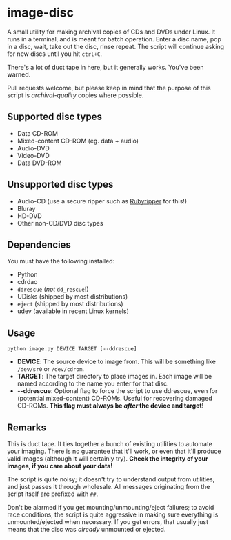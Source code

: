 # image-disc

A small utility for making archival copies of CDs and DVDs under Linux. It runs in a terminal, and is meant for batch operation. Enter a disc name, pop in a disc, wait, take out the disc, rinse repeat. The script will continue asking for new discs until you hit `ctrl+C`.

There's a lot of duct tape in here, but it generally works. You've been warned.

Pull requests welcome, but please keep in mind that the purpose of this script is *archival-quality* copies where possible.

## Supported disc types

* Data CD-ROM
* Mixed-content CD-ROM (eg. data + audio)
* Audio-DVD
* Video-DVD
* Data DVD-ROM

## Unsupported disc types

* Audio-CD (use a secure ripper such as [Rubyripper](http://wiki.hydrogenaudio.org/index.php?title=Rubyripper) for this!)
* Bluray
* HD-DVD
* Other non-CD/DVD disc types

## Dependencies

You must have the following installed:

* Python
* cdrdao
* `ddrescue` (*not* `dd_rescue`!)
* UDisks (shipped by most distributions)
* `eject` (shipped by most distributions)
* udev (available in recent Linux kernels)

## Usage

`python image.py DEVICE TARGET [--ddrescue]`

* **DEVICE**: The source device to image from. This will be something like `/dev/sr0` or `/dev/cdrom`.
* **TARGET**: The target directory to place images in. Each image will be named according to the name you enter for that disc.
* **--ddrescue**: Optional flag to force the script to use ddrescue, even for (potential mixed-content) CD-ROMs. Useful for recovering damaged CD-ROMs. **This flag must always be *after* the device and target!**

## Remarks

This is duct tape. It ties together a bunch of existing utilities to automate your imaging. There is no guarantee that it'll work, or even that it'll produce valid images (although it will certainly try). **Check the integrity of your images, if you care about your data!**

The script is quite noisy; it doesn't try to understand output from utilities, and just passes it through wholesale. All messages originating from the script itself are prefixed with `##`.

Don't be alarmed if you get mounting/unmounting/eject failures; to avoid race conditions, the script is quite aggressive in making sure everything is unmounted/ejected when necessary. If you get errors, that usually just means that the disc was *already* unmounted or ejected.